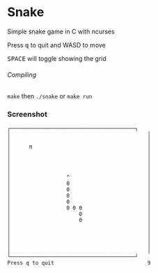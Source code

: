 # Snake

Simple snake game in C with ncurses

Press <kbd>q</kbd> to quit and WASD to move

<kbd>SPACE</kbd> will toggle showing the grid

###### Compiling

`make` then `./snake` or `make run`

### Screenshot

```
┌────────────────────────────────────────┐
│                                            │
│                                            │
│      π                                     │
│                                            │
│                                            │
│                                            │
│                                            │
│                  ^                         │
│                  0                         │
│                  0                         │
│                  0                         │
│                  0                         │
│                  0 0 0                     │
│                      0                     │
│                      0                     │
│                                            │
│                                            │
│                                            │
│                                            │
│                                            │
└────────────────────────────────────────┘
Press q to quit                              9 
```
